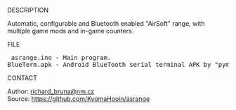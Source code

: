 
DESCRIPTION

Automatic, configurable and Bluetooth enabled "AirSoft" range, with multiple game mods and in-game counters.

FILE

<pre>
 asrange.ino - Main program.
BlueTerm.apk - Android BlueTooth serial terminal APK by "pymasde.es".
</pre>

CONTACT

Author: richard_bruna@nm.cz<br>
Source: https://github.com/KyomaHooin/asrange

